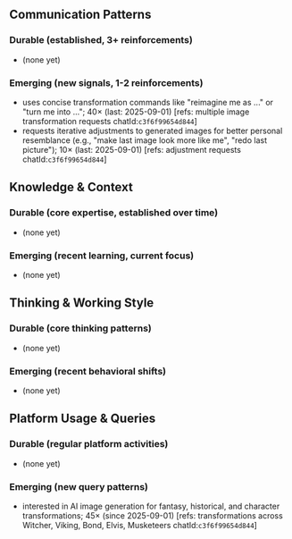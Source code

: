 ## Communication Patterns
### Durable (established, 3+ reinforcements)
- (none yet)

### Emerging (new signals, 1-2 reinforcements)
- uses concise transformation commands like "reimagine me as ..." or "turn me into ..."; 40× (last: 2025-09-01) [refs: multiple image transformation requests chatId:`c3f6f99654d844`]
- requests iterative adjustments to generated images for better personal resemblance (e.g., "make last image look more like me", "redo last picture"); 10× (last: 2025-09-01) [refs: adjustment requests chatId:`c3f6f99654d844`]

## Knowledge & Context
### Durable (core expertise, established over time)
- (none yet)

### Emerging (recent learning, current focus)
- (none yet)

## Thinking & Working Style
### Durable (core thinking patterns)
- (none yet)

### Emerging (recent behavioral shifts)
- (none yet)

## Platform Usage & Queries
### Durable (regular platform activities)
- (none yet)

### Emerging (new query patterns)
- interested in AI image generation for fantasy, historical, and character transformations; 45× (since 2025-09-01) [refs: transformations across Witcher, Viking, Bond, Elvis, Musketeers chatId:`c3f6f99654d844`]